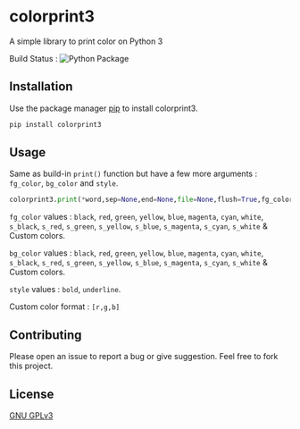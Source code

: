# colorprint3
A simple library to print color on Python 3

Build Status : 
![Python Package](https://github.com/trunghieumickey/colorprint3/workflows/Python%20package/badge.svg?branch=master)

## Installation

Use the package manager [pip](https://pip.pypa.io/en/stable/) to install colorprint3.

```bash
pip install colorprint3
```

## Usage
Same as build-in ```print()``` function but have a few more arguments : ```fg_color```, ```bg_color``` and ```style```.

```python
colorprint3.print(*word,sep=None,end=None,file=None,flush=True,fg_color=None,bg_color=None)
```
```fg_color``` values : ```black```, ```red```, ```green```, ```yellow```, ```blue```, ```magenta```, ```cyan```, ```white```, ```s_black```, ```s_red```, ```s_green```, ```s_yellow```, ```s_blue```, ```s_magenta```, ```s_cyan```, ```s_white``` & Custom colors.

```bg_color``` values : ```black```, ```red```, ```green```, ```yellow```, ```blue```, ```magenta```, ```cyan```, ```white```, ```s_black```, ```s_red```, ```s_green```, ```s_yellow```, ```s_blue```, ```s_magenta```, ```s_cyan```, ```s_white``` & Custom colors.

```style``` values : ```bold```, ```underline```.

Custom color format : ```[r,g,b]```
## Contributing
Please open an issue to report a bug or give suggestion. Feel free to fork this project.

## License
[GNU GPLv3](https://choosealicense.com/licenses/gpl-3.0/)
